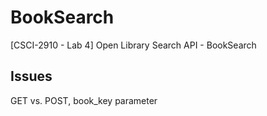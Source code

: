 # BookSearch
 [CSCI-2910 - Lab 4] Open Library Search API - BookSearch
## Issues
GET vs. POST,
book_key parameter
